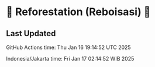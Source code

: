 
# 🌳 Reforestation (Reboisasi) 🌲

## Last Updated

GitHub Actions time: Thu Jan 16 19:14:52 UTC 2025

Indonesia/Jakarta time: Fri Jan 17 02:14:52 WIB 2025
